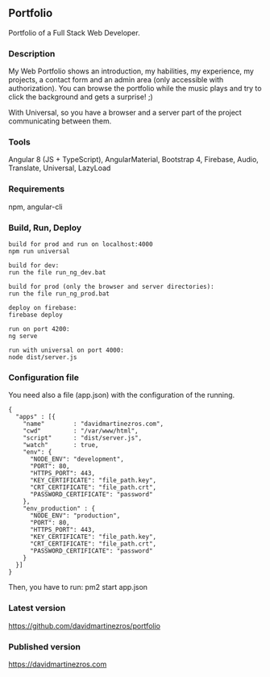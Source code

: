 ## Portfolio
Portfolio of a Full Stack Web Developer.

### Description
My Web Portfolio shows an introduction, my habilities, my experience, my projects, a contact form and an admin area (only accessible with authorization). You can browse the portfolio while the music plays and try to click the background and gets a surprise! ;)

With Universal, so you have a browser and a server part of the project communicating between them.

### Tools
Angular 8 (JS + TypeScript), AngularMaterial, Bootstrap 4, Firebase, Audio, Translate, Universal, LazyLoad

### Requirements
npm, angular-cli

### Build, Run, Deploy
```
build for prod and run on localhost:4000
npm run universal

build for dev:
run the file run_ng_dev.bat

build for prod (only the browser and server directories):
run the file run_ng_prod.bat

deploy on firebase: 
firebase deploy

run on port 4200:
ng serve

run with universal on port 4000:
node dist/server.js
```

### Configuration file
You need also a file (app.json) with the configuration of the running.

```
{
  "apps" : [{
    "name"        : "davidmartinezros.com",
    "cwd"         : "/var/www/html",
    "script"      : "dist/server.js",
    "watch"       : true,
    "env": {
      "NODE_ENV": "development",
      "PORT": 80,
      "HTTPS_PORT": 443,
      "KEY_CERTIFICATE": "file_path.key",
      "CRT_CERTIFICATE": "file_path.crt",
      "PASSWORD_CERTIFICATE": "password"
    },
    "env_production" : {
      "NODE_ENV": "production",
      "PORT": 80,
      "HTTPS_PORT": 443,
      "KEY_CERTIFICATE": "file_path.key",
      "CRT_CERTIFICATE": "file_path.crt",
      "PASSWORD_CERTIFICATE": "password"
    }
  }]
}
```
Then, you have to run: pm2 start app.json

### Latest version
https://github.com/davidmartinezros/portfolio

### Published version
https://davidmartinezros.com
